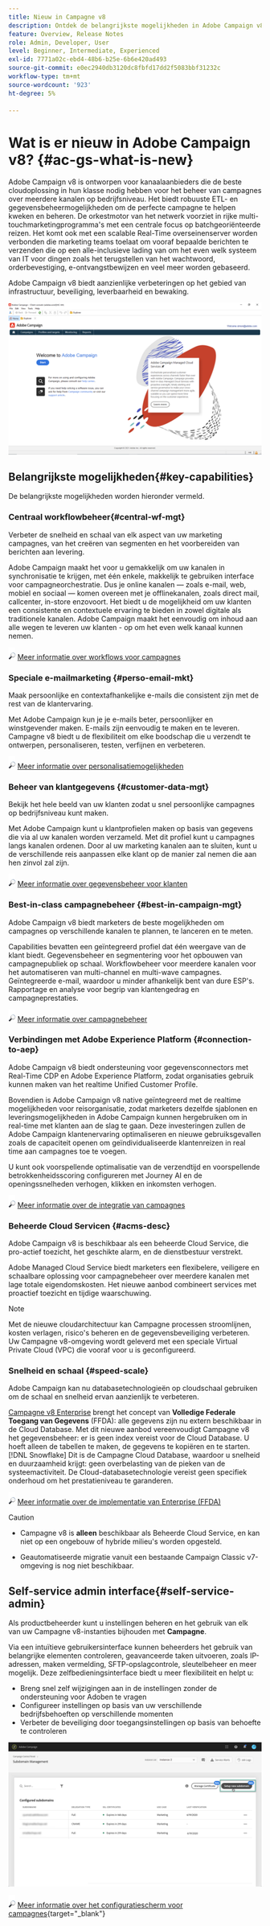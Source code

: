 ```yaml
---
title: Nieuw in Campagne v8
description: Ontdek de belangrijkste mogelijkheden in Adobe Campaign v8, nieuwe functies en wat u kunt verwachten van de nieuwste release.
feature: Overview, Release Notes
role: Admin, Developer, User
level: Beginner, Intermediate, Experienced
exl-id: 7771a02c-ebd4-48b6-b25e-6b6e420ad493
source-git-commit: e0ec2940db3120dc8fbfd17dd2f5083bbf31232c
workflow-type: tm+mt
source-wordcount: '923'
ht-degree: 5%

---
```


# Wat is er nieuw in Adobe Campaign v8? {#ac-gs-what-is-new}

Adobe Campaign v8 is ontworpen voor kanaalaanbieders die de beste cloudoplossing in hun klasse nodig hebben voor het beheer van campagnes over meerdere kanalen op bedrijfsniveau. Het biedt robuuste ETL- en gegevensbeheermogelijkheden om de perfecte campagne te helpen kweken en beheren. De orkestmotor van het netwerk voorziet in rijke multi-touchmarketingprogramma&#39;s met een centrale focus op batchgeoriënteerde reizen. Het komt ook met een scalable Real-Time overseinenserver worden verbonden die marketing teams toelaat om vooraf bepaalde berichten te verzenden die op een alle-inclusieve lading van om het even welk systeem van IT voor dingen zoals het terugstellen van het wachtwoord, orderbevestiging, e-ontvangstbewijzen en veel meer worden gebaseerd.

Adobe Campaign v8 biedt aanzienlijke verbeteringen op het gebied van infrastructuur, beveiliging, leverbaarheid en bewaking.

![](assets/home-page.png)

## Belangrijkste mogelijkheden{#key-capabilities}

De belangrijkste mogelijkheden worden hieronder vermeld.

### Centraal workflowbeheer{#central-wf-mgt}

Verbeter de snelheid en schaal van elk aspect van uw marketing campagnes, van het creëren van segmenten en het voorbereiden van berichten aan levering.

Adobe Campaign maakt het voor u gemakkelijk om uw kanalen in synchronisatie te krijgen, met één enkele, makkelijk te gebruiken interface voor campagneorchestratie. Dus je online kanalen — zoals e-mail, web, mobiel en sociaal — komen overeen met je offlinekanalen, zoals direct mail, callcenter, in-store enzovoort. Het biedt u de mogelijkheid om uw klanten een consistente en contextuele ervaring te bieden in zowel digitale als traditionele kanalen. Adobe Campaign maakt het eenvoudig om inhoud aan alle wegen te leveren uw klanten - op om het even welk kanaal kunnen nemen.

![](../assets/do-not-localize/glass.png) [Meer informatie over workflows voor campagnes](../config/workflows.md)

### Speciale e-mailmarketing {#perso-email-mkt}

Maak persoonlijke en contextafhankelijke e-mails die consistent zijn met de rest van de klantervaring.

Met Adobe Campaign kun je je e-mails beter, persoonlijker en winstgevender maken. E-mails zijn eenvoudig te maken en te leveren. Campagne v8 biedt u de flexibiliteit om elke boodschap die u verzendt te ontwerpen, personaliseren, testen, verfijnen en verbeteren.

![](../assets/do-not-localize/glass.png) [Meer informatie over personalisatiemogelijkheden](create-message.md)

### Beheer van klantgegevens {#customer-data-mgt}

Bekijk het hele beeld van uw klanten zodat u snel persoonlijke campagnes op bedrijfsniveau kunt maken.

Met Adobe Campaign kunt u klantprofielen maken op basis van gegevens die via al uw kanalen worden verzameld. Met dit profiel kunt u campagnes langs kanalen ordenen. Door al uw marketing kanalen aan te sluiten, kunt u de verschillende reis aanpassen elke klant op de manier zal nemen die aan hen zinvol zal zijn.

![](../assets/do-not-localize/glass.png) [Meer informatie over gegevensbeheer voor klanten](audiences.md)

### Best-in-class campagnebeheer {#best-in-campaign-mgt}

Adobe Campaign v8 biedt marketers de beste mogelijkheden om campagnes op verschillende kanalen te plannen, te lanceren en te meten.

Capabilities bevatten een geïntegreerd profiel dat één weergave van de klant biedt. Gegevensbeheer en segmentering voor het opbouwen van campagnepubliek op schaal. Workflowbeheer voor meerdere kanalen voor het automatiseren van multi-channel en multi-wave campagnes. Geïntegreerde e-mail, waardoor u minder afhankelijk bent van dure ESP&#39;s. Rapportage en analyse voor begrip van klantengedrag en campagneprestaties.

![](../assets/do-not-localize/glass.png) [Meer informatie over campagnebeheer](campaigns.md)


### Verbindingen met Adobe Experience Platform {#connection-to-aep}

Adobe Campaign v8 biedt ondersteuning voor gegevensconnectors met Real-Time CDP en Adobe Experience Platform, zodat organisaties gebruik kunnen maken van het realtime Unified Customer Profile.

Bovendien is Adobe Campaign v8 native geïntegreerd met de realtime mogelijkheden voor reisorganisatie, zodat marketers dezelfde sjablonen en leveringsmogelijkheden in Adobe Campaign kunnen hergebruiken om in real-time met klanten aan de slag te gaan. Deze investeringen zullen de Adobe Campaign klantenervaring optimaliseren en nieuwe gebruiksgevallen zoals de capaciteit openen om geïndividualiseerde klantenreizen in real time aan campagnes toe te voegen.

U kunt ook voorspellende optimalisatie van de verzendtijd en voorspellende betrokkenheidsscoring configureren met Journey AI en de openingssnelheden verhogen, klikken en inkomsten verhogen.

![](../assets/do-not-localize/glass.png) [Meer informatie over de integratie van campagnes](../connect/integration.md)


### Beheerde Cloud Servicen {#acms-desc}

Adobe Campaign v8 is beschikbaar als een beheerde Cloud Service, die pro-actief toezicht, het geschikte alarm, en de dienstbestuur verstrekt.

Adobe Managed Cloud Service biedt marketers een flexibelere, veiligere en schaalbare oplossing voor campagnebeheer over meerdere kanalen met lage totale eigendomskosten. Het nieuwe aanbod combineert services met proactief toezicht en tijdige waarschuwing.

>[!NOTE]
>
>Met de nieuwe cloudarchitectuur kan Campagne processen stroomlijnen, kosten verlagen, risico&#39;s beheren en de gegevensbeveiliging verbeteren. Uw Campagne v8-omgeving wordt geleverd met een speciale Virtual Private Cloud (VPC) die vooraf voor u is geconfigureerd.

### Snelheid en schaal {#speed-scale}

Adobe Campaign kan nu databasetechnologieën op cloudschaal gebruiken om de schaal en snelheid ervan aanzienlijk te verbeteren.

[Campagne v8 Enterprise](../architecture/enterprise-deployment.md) brengt het concept van **Volledige Federale Toegang van Gegevens** (FFDA): alle gegevens zijn nu extern beschikbaar in de Cloud Database. Met dit nieuwe aanbod vereenvoudigt Campagne v8 het gegevensbeheer: er is geen index vereist voor de Cloud Database. U hoeft alleen de tabellen te maken, de gegevens te kopiëren en te starten. [!DNL Snowflake] Dit is de Campagne Cloud Database, waardoor u snelheid en duurzaamheid krijgt: geen overbelasting van de pieken van de systeemactiviteit. De Cloud-databasetechnologie vereist geen specifiek onderhoud om het prestatieniveau te garanderen.

![](../assets/do-not-localize/glass.png) [Meer informatie over de implementatie van Enterprise (FFDA)](../architecture/enterprise-deployment.md)

>[!CAUTION]
>
>* Campagne v8 is **alleen** beschikbaar als Beheerde Cloud Service, en kan niet op een ongebouw of hybride milieu&#39;s worden opgesteld.
>
>* Geautomatiseerde migratie vanuit een bestaande Campaign Classic v7-omgeving is nog niet beschikbaar.


## Self-service admin interface{#self-service-admin}

Als productbeheerder kunt u instellingen beheren en het gebruik van elk van uw Campagne v8-instanties bijhouden met **Campagne**.

Via een intuïtieve gebruikersinterface kunnen beheerders het gebruik van belangrijke elementen controleren, geavanceerde taken uitvoeren, zoals IP-adressen, maken vermelding, SFTP-opslagcontrole, sleutelbeheer en meer mogelijk. Deze zelfbedieningsinterface biedt u meer flexibiliteit en helpt u:

* Breng snel zelf wijzigingen aan in de instellingen zonder de ondersteuning voor Adoben te vragen
* Configureer instellingen op basis van uw verschillende bedrijfsbehoeften op verschillende momenten
* Verbeter de beveiliging door toegangsinstellingen op basis van behoefte te controleren

![](assets/subdomain1.png)

![](../assets/do-not-localize/glass.png) [Meer informatie over het configuratiescherm voor campagnes](https://experienceleague.adobe.com/docs/control-panel/using/discover-control-panel/key-features.html){target="_blank"}


